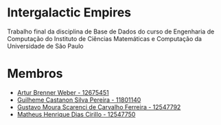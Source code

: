 # Intergalactic Empires
Trabalho final da disciplina de Base de Dados do curso de Engenharia de Computação do Instituto de Ciências Matemáticas e Computação da Universidade de São Paulo

# Membros
- [Artur Brenner Weber - 12675451](https://github.com/ArturWeber)
- [Guilheme Castanon Silva Pereira - 11801140](https://github.com/GuilhermeCastanon)
- [Gustavo Moura Scarenci de Carvalho Ferreira - 12547792](https://github.com/GuScarenci)
- [Matheus Henrique Dias Cirillo - 12547750](https://github.com/cirillom)